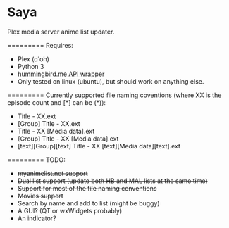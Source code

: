 Saya
=========

Plex media server anime list updater.

=========
Requires:
- Plex (d'oh)
- Python 3
- [hummingbird.me API wrapper](https://pypi.python.org/pypi/Hummingbird/)
- Only tested on linux (ubuntu), but should work on anything else.

=========
Currently supported file naming coventions (where XX is the episode count and [\*] can be (\*)):
- Title - XX.ext
- [Group] Title - XX.ext
- Title - XX [Media data].ext
- [Group] Title - XX [Media data].ext
- [text][Group][text] Title - XX [text][Media data][text].ext

=========
TODO:
- ~~myanimelist.net support~~
- ~~Dual list support (update both HB and MAL lists at the same time)~~
- ~~Support for most of the file naming conventions~~
- ~~Movies support~~
- Search by name and add to list (might be buggy)
- A GUI? (QT or wxWidgets probably)
- An indicator?
